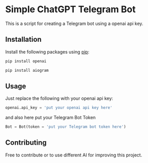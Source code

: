 # Simple ChatGPT Telegram Bot

This is a script for creating a Telegram bot using a openai api key.

## Installation

Install the following packages using [pip](https://pip.pypa.io/en/stable/):

```bash
pip install openai
```
```bash
pip install aiogram
```

## Usage

Just replace the following  with your openai api key:
```python
openai.api_key = 'put your openai api key here'
```
and also here put your Telegram Bot Token

```python
Bot = Bot(token = 'put your Telegram bot token here')
```

## Contributing

Free to contribute or to use different AI for improving this project.
